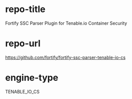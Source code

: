 # repo-title
Fortify SSC Parser Plugin for Tenable.io Container Security

# repo-url
https://github.com/fortify/fortify-ssc-parser-tenable-io-cs

# engine-type
TENABLE_IO_CS
